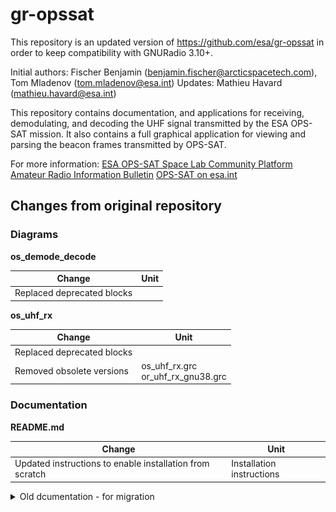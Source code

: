 # gr-opssat

This repository is an updated version of https://github.com/esa/gr-opssat in order to keep compatibility with GNURadio 3.10+.

Initial authors: Fischer Benjamin (benjamin.fischer@arcticspacetech.com), Tom Mladenov (tom.mladenov@esa.int)
Updates: Mathieu Havard (mathieu.havard@esa.int)

This repository contains documentation, and applications for receiving, demodulating, and decoding the UHF signal transmitted by the ESA OPS-SAT mission. It also contains a full graphical application for viewing and parsing the beacon frames transmitted by OPS-SAT.

For more information:
[ESA OPS-SAT Space Lab Community Platform](https://opssat1.esoc.esa.int/)
[Amateur Radio Information Bulletin](https://opssat1.esoc.esa.int/projects/amateur-radio-information-bulletin)
[OPS-SAT on esa.int](https://www.esa.int/Our_Activities/Operations/OPS-SAT)

## Changes from original repository

### Diagrams

**os_demode_decode**

| Change | Unit |
| -------------------------- | ---- |
| Replaced deprecated blocks |      |

**os_uhf_rx**

| Change                     | Unit                                   |
| -------------------------- | -------------------------------------- |
| Replaced deprecated blocks |                                        |
| Removed obsolete versions  | os_uhf_rx.grc<br />or_uhf_rx_gnu38.grc |

### Documentation

**README.md**

| Change                                                   | Unit                      |
| -------------------------------------------------------- | ------------------------- |
| Updated instructions to enable installation from scratch | Installation instructions |

<details><summary>Old dcumentation - for migration</summary>
````md
## Overview


### UHF specifications
Can be found in docs/os-uhf-specs.pdf

### Applications
1. UHF receiver application (apps/os_uhf_rx.grc for GNU Radio 3.7 || apps/os_uhf_rx_gnu38.grc for GNU Radio 3.8)
    1. Offset sampling
    2. Doppler compensation (with GPredict)
    3. Frequency shifting to baseband and downsampling
    5. Noise suppressor (Squelch)
    4. ZMQ sink
2. OPS-SAT demodulator and decoder (apps/os_demod_decode.grc)
    1. ZMQ source
    2. GMSK demodulator
    3. Decoder
    5. Output: Payload frame
3. OPS-SAT UHF Desktop (apps/desktop/main.py)
    1. Written in Python 3
    2. Uses a ZMQ subscriber to get data from GR flowgraph (apps/os-demod-decode.py)
    3. Parses, and views beacon content fields in engineering values
    
### Dependencies
1. UHF receiver application (os_uhf_rx.grc)
    1. https://github.com/wnagele/gr-gpredict-doppler   (GNU Radio 3.7)
       https://github.com/ghostop14/gr-gpredict-doppler (GNU Radio 3.8)
2. OPS-SAT demodulator and decoder (os_demod_decode.grc)
    1. https://github.com/daniestevez/gr-satellites
3. OPS-SAT UHF Desktop (apps/desktop/main.py)
    1. Python 3
    1. https://pypi.org/project/PyQt5/
    2. https://pypi.org/project/pyzmq/
    3. https://pypi.org/project/crccheck/
    4. https://pypi.org/project/numpy/
    
### Recordings

Two recordings are included in the repository in the /recordings directory:
* A strong beacon recording at 200ksps
* A realistic beacon recording at 250ksps


## Getting started

Install all dependencies for the grc flowgraphs and the GUI Desktop application.
For initial testing purposes, you can unzip the beacon recordings in the folder 'recordings' and make the file source block in os_uhf_rx.grc point to the unzipped .cf32 file. The samplerate of the strong and weak beacon recordings are 200 ksps and 250ksps respectively so make sure in os_uhf_rx.grc this is the set samp_rate if using the recordings to feed the flowgraph. Regenerate the python code from gnuradio-companion.

Open the flowgraphs apps/os_uhf_rx.grc and apps/os_demod_decode.grc and run them from GNURadio Companion.
You should now see PDU's being printed in the terminal of the demodulator application every 10 seconds.

To parse and view the beacon contents, the OPS-SAT desktop application can be started with:
```
python3 apps/desktop/main.py
```

It receives the RS decoded CSP packet + 4 byte CRC32-C over a ZMQ socket on localhost port 38211 to which it is subscribed.
You should now see beacon frames being parsed and displayed:

![screenshot](images/opssat_desktop.png)

The raw packet history shows the received packets, CRC check status and CSP header information.

This application writes to 3 logfiles in apps/desktop/log:
* One log contains the raw received hex data (raw.log)
* The second log contains the parsed beacon telemetry (parsed_beacon.log)
* The third log contains timestamped events generated by the application (gui_event.log)

The GUI desktop application does not need to be running for the system to operate, i.e. the receiver application and demodulator application can operatate standalone. The GUI desktop is merely meant for parsing and viewing AX100 beacon contents.


## Operational usage with live reception
For operational usage, the device source blocks should be used instead of a file source block.

For usage with an RTL-SDR for example the following adaptions must be performed:

os_uhf_rx.grc:
* disable the file source block
* enable the RTL-SDR source block
* bypass the throttle block
* set samp_rate to 250k (resulted in best performance)

With higher samplerates/other SDRs it might be necessary to decrease the lowpass filter taps (increase the transition width) to avoid flowgraph congestion.

**Make sure the ppm offset of your SDR are set correctly and that your system UTC time is correct.**

Next configure the doppler correction in Gpredict:
* Gpredict preferences -> interfaces -> add a 'Radio' interface with RX only settings and localhost port 4532.

When using the drop-down arrow in the main gpredict tracking interface and selecting 'Radio Control' you should see the following interface:

![screenshot](images/gpredict_doppler.png)

Upon starting the GNURadio flowgraphs:
* Set Downlink frequency to 437200000
* Under 'Target' select OPSSAT and click 'Track'
* Under 'Settings' select Device no 1 as the configured RX interface and click 'Engage'

![screenshot](images/opssat_tracking.png)

Once it is known which of the pre-assigned NORAD IDs of Arianespace launch VS23 belongs to OPS-SAT, the currently disabled
telemetry forwarder block in os-demod-decode.grc can be used to forward telemetry to various servers such as SatnogsDB.
````
</details>


<!-- PROJECT LOGO -->
<br />

<div align="center">
  <a href="https://github.com/mathieuhd/gr-opssat">
    <img src="images/opssat_logo.png" alt="OPS-SAT" width="80" height="80">
  </a>

<h3 align="center">gr-opssat</h3>

  <p align="center">
    project_description
    <br />
    <a href="https://github.com/github_username/repo_name"><strong>Explore the docs »</strong></a>
    <br />
    <br />
    <a href="https://github.com/github_username/repo_name">View Demo</a>
    ·
    <a href="https://github.com/github_username/repo_name/issues">Report Bug</a>
    ·
    <a href="https://github.com/github_username/repo_name/issues">Request Feature</a>
  </p>
</div>



<!-- TABLE OF CONTENTS -->
<details>
  <summary>Table of Contents</summary>
  <ol>
    <li>
      <a href="#about-the-project">About The Project</a>
      <ul>
        <li><a href="#built-with">Built With</a></li>
      </ul>
    </li>
    <li>
      <a href="#getting-started">Getting Started</a>
      <ul>
        <li><a href="#prerequisites">Prerequisites</a></li>
        <li><a href="#installation">Installation</a></li>
      </ul>
    </li>
    <li><a href="#usage">Usage</a></li>
    <li><a href="#roadmap">Roadmap</a></li>
    <li><a href="#contributing">Contributing</a></li>
    <li><a href="#license">License</a></li>
    <li><a href="#contact">Contact</a></li>
    <li><a href="#acknowledgments">Acknowledgments</a></li>
  </ol>
</details>



<!-- ABOUT THE PROJECT -->
## About The Project

[![Product Name Screen Shot][product-screenshot]](https://example.com)

Here's a blank template to get started: To avoid retyping too much info. Do a search and replace with your text editor for the following: `github_username`, `repo_name`, `twitter_handle`, `linkedin_username`, `email_client`, `email`, `project_title`, `project_description`

<p align="right">(<a href="#readme-top">back to top</a>)</p>



<!-- GETTING STARTED -->
## Getting Started

This is an example of how you may give instructions on setting up your project locally.
To get a local copy up and running follow these simple example steps.

### Prerequisites - minimal installation

To run the application using the pre-generated Python code, you will only need to have Python and the adequate hardware drivers.

* Python3 and dependencies
  ```sh
  sudo apt install python3
  pip install PyQt5
  pip install pyzmq
  pip install crccheck
  pip install numpy
  ```
* SoapyRTLSDR
  ```sh
  sudo apt install soapysdr soapysdr-module-rtlsdr
  ```

### Prerequisites - complete installation

The python modules are generated with GNURadio, thanks to specific extensions providin the required blocks to receive, demodulate, and decode the RF signal emitted by the spacecraft. **In addition to the minimal installation prerequisite**, be sure to install the following:

* Gnuradio
  ```sh
  sudo apt install gnuradio 
  ```
* Gnuradio satellites **Command TBC**
  ```sh
  sudo apt install gnuradio-satellites
  ```
* Gpredict
  ```sh
  sudo apt install gpredict
  ```
* Gpredict doppler block for GNURadio
  See [gr-gpredict-doppler](https://github.com/ghostop14/gr-gpredict-doppler) for installation

### Installation

1. Clone the repo
   ```sh
   git clone https://github.com/mathieuhd/gr-opssat.git
   ```
3. **Optionnal** If you wish to use RF signal recording to debug your setup, extract the provided archives
   
   ```js
   cd gr-opssat/recordings
   7za x osat_437.16M_250k_beacon_realistic_mode6.cf32.7z # Realistic beacon
   7za x osat_437.16M_200k_beacon_mode6.cf32.7z # Strong beacon (for clear signal)
   ```

<p align="right">(<a href="#readme-top">back to top</a>)</p>



<!-- USAGE EXAMPLES -->
## Usage

Use this space to show useful examples of how a project can be used. Additional screenshots, code examples and demos work well in this space. You may also link to more resources.

### Minimal installation

You can run the application with the pre-generated python code, provided your setup is completely compatible. Just run the two radio modules and the TM viewer:

```sh
cd gr-opssat/apps/
python3 os_uhf_rx.py &
python3 os_demod_decode.py &
python3 desktop/main.py &
```

### Complete installation and debugging

Using the complete installation allows you to control and tweak the radio modules to fit your setup. Open the diagrams with GNURadio Companion to edit them, generate the Python code, and debug them. You can run a perfectly functional station this way:

```sh
cd gr-opssat/apps/

# From the gnuradio-companion application, you can easily edit the diagrams
gnuradio-companion os_uhf_rx.grc os_demod_decode.grc &

# Once they are at your convenience, you can run the TM viewer
python3 desktop/main.py &
```

![TM Viewer](images/opssat_desktop.png)

_For more examples, please refer to the [Documentation](https://example.com)_

<p align="right">(<a href="#readme-top">back to top</a>)</p>

<!-- LICENSE -->

## License

Distributed under the MIT License. See `LICENSE.txt` for more information.

<p align="right">(<a href="#readme-top">back to top</a>)</p>



<!-- CONTACT -->

## Contact

Your Name - [@twitter_handle](https://twitter.com/twitter_handle) - email@email_client.com

Project Link: [https://github.com/github_username/repo_name](https://github.com/github_username/repo_name)

<p align="right">(<a href="#readme-top">back to top</a>)</p>


